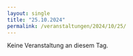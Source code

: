 ```yaml
---
layout: single
title: "25.10.2024"
permalink: /veranstaltungen/2024/10/25/
---
```


Keine Veranstaltung an diesem Tag.
